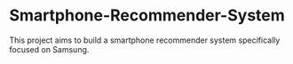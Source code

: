 # Smartphone-Recommender-System
This project aims to build a smartphone recommender system specifically focused on Samsung.
